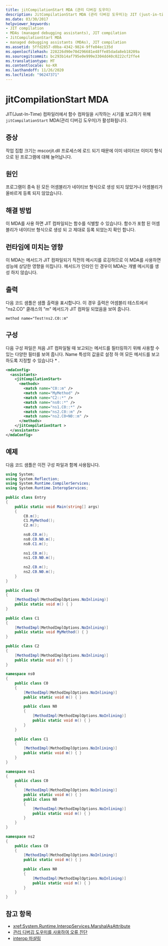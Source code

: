 ```yaml
---
title: jitCompilationStart MDA (관리 디버깅 도우미)
description: JitCompilationStart MDA (관리 디버깅 도우미)는 JIT (just-in-time) 컴파일러가 .NET 함수 컴파일을 시작 하는 시기를 보고 합니다.
ms.date: 03/30/2017
helpviewer_keywords:
- JIT compilation
- MDAs (managed debugging assistants), JIT compilation
- JitCompilationStart MDA
- managed debugging assistants (MDAs), JIT compilation
ms.assetid: 5ffd2857-d0ba-4342-9824-9ffe04ec135d
ms.openlocfilehash: 228226d90e70d296681e48ffe85dada8eb18209a
ms.sourcegitcommit: bc293b14af795e0e999e3304dd40c0222cf2ffe4
ms.translationtype: MT
ms.contentlocale: ko-KR
ms.lasthandoff: 11/26/2020
ms.locfileid: "96247371"
---
```

# <a name="jitcompilationstart-mda"></a>jitCompilationStart MDA

JIT(Just-In-Time) 컴파일러에서 함수 컴파일을 시작하는 시기를 보고하기 위해 `jitCompilationStart` MDA(관리 디버깅 도우미)가 활성화됩니다.  
  
## <a name="symptoms"></a>증상  

 작업 집합 크기는 mscorjit.dll 프로세스에 로드 되기 때문에 이미 네이티브 이미지 형식으로 된 프로그램에 대해 늘어납니다.  
  
## <a name="cause"></a>원인  

프로그램이 종속 된 모든 어셈블리가 네이티브 형식으로 생성 되지 않았거나 어셈블리가 올바르게 등록 되지 않았습니다.  

## <a name="resolution"></a>해결 방법  

 이 MDA를 사용 하면 JIT 컴파일되는 함수를 식별할 수 있습니다. 함수가 포함 된 어셈블리가 네이티브 형식으로 생성 되 고 제대로 등록 되었는지 확인 합니다.
  
## <a name="effect-on-the-runtime"></a>런타임에 미치는 영향  

 이 MDA는 메서드가 JIT 컴파일되기 직전의 메시지를 로깅하므로 이 MDA를 사용하면 성능에 상당한 영향을 미칩니다. 메서드가 인라인 인 경우이 MDA는 개별 메시지를 생성 하지 않습니다.  
  
## <a name="output"></a>출력  

 다음 코드 샘플은 샘플 출력을 표시합니다. 이 경우 출력은 어셈블리 테스트에서 "ns2.CO" 클래스의 "m" 메서드가 JIT 컴파일 되었음을 보여 줍니다.  
  
```output
method name="Test!ns2.C0::m"  
```  
  
## <a name="configuration"></a>구성  

 다음 구성 파일은 처음 JIT 컴파일될 때 보고되는 메서드를 필터링하기 위해 사용할 수 있는 다양한 필터를 보여 줍니다. Name 특성의 값을로 설정 하 여 모든 메서드를 보고 하도록 지정할 수 있습니다 \* .  
  
```xml  
<mdaConfig>  
  <assistants>  
    <jitCompilationStart>  
      <methods>  
        <match name="C0::m" />  
        <match name="MyMethod" />  
        <match name="C2::*" />  
        <match name="ns0::*" />  
        <match name="ns1.C0::*" />  
        <match name="ns2.C0::m" />  
        <match name="ns2.C0+N0::m" />  
      </methods>  
    </jitCompilationStart >  
  </assistants>  
</mdaConfig>  
```  
  
## <a name="example"></a>예제  

 다음 코드 샘플은 이전 구성 파일과 함께 사용됩니다.  
  
```csharp
using System;  
using System.Reflection;  
using System.Runtime.CompilerServices;  
using System.Runtime.InteropServices;  
  
public class Entry  
{  
    public static void Main(string[] args)  
    {  
        C0.m();  
        C1.MyMethod();  
        C2.m();  
  
        ns0.C0.m();  
        ns0.C0.N0.m();  
        ns0.C1.m();  
  
        ns1.C0.m();  
        ns1.C0.N0.m();  
  
        ns2.C0.m();  
        ns2.C0.N0.m();  
    }  
}  
  
public class C0  
{  
    [MethodImpl(MethodImplOptions.NoInlining)]  
    public static void m() { }  
}  
  
public class C1  
{  
    [MethodImpl(MethodImplOptions.NoInlining)]  
    public static void MyMethod() { }  
}  
  
public class C2  
{  
    [MethodImpl(MethodImplOptions.NoInlining)]  
    public static void m() { }  
}  
  
namespace ns0  
{  
    public class C0  
    {  
        [MethodImpl(MethodImplOptions.NoInlining)]  
        public static void m() { }  
  
        public class N0  
        {  
            [MethodImpl(MethodImplOptions.NoInlining)]  
            public static void m() { }  
        }  
    }  
  
    public class C1  
    {  
        [MethodImpl(MethodImplOptions.NoInlining)]  
        public static void m() { }  
    }  
}  
  
namespace ns1  
{  
    public class C0  
    {  
        [MethodImpl(MethodImplOptions.NoInlining)]  
        public static void m() { }  
        public class N0  
        {  
            [MethodImpl(MethodImplOptions.NoInlining)]  
            public static void m() { }  
        }  
    }  
}  
  
namespace ns2  
{  
    public class C0  
    {  
        [MethodImpl(MethodImplOptions.NoInlining)]  
        public static void m() { }  
  
        public class N0  
        {  
            [MethodImpl(MethodImplOptions.NoInlining)]  
            public static void m() { }  
        }  
    }  
}  
```  
  
## <a name="see-also"></a>참고 항목

- <xref:System.Runtime.InteropServices.MarshalAsAttribute>
- [관리 디버깅 도우미를 사용하여 오류 진단](diagnosing-errors-with-managed-debugging-assistants.md)
- [interop 마샬링](../interop/interop-marshaling.md)
